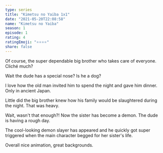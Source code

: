 ```yaml
---
type: series
title: "Kimetsu no Yaiba 1x1"
date: "2021-05-20T22:08:58"
name: "Kimetsu no Yaiba"
season: 1
episode: 1
rating: 4
ratingEmoji: "⭐️⭐️⭐️⭐️"
share: false
---
```


Of course, the super dependable big brother who takes care of everyone. Cliché much?

Wait the dude has a special nose? Is he a dog? 

I love how the old man invited him to spend the night and gave him dinner. Only in ancient Japan.

Little did the big brother knew how his family would be slaughtered during the night. That was heavy.

Wait, wasn't that enough?! Now the sister has become a demon. The dude is having a rough day.

The cool-looking demon slayer has appeared and he quickly got super triggered when the main character begged for her sister's life.

Overall nice animation, great backgrounds.
